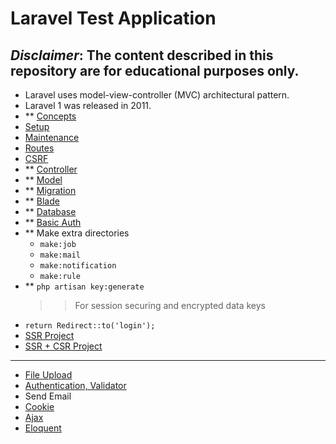 # Laravel Test Application
***Disclaimer*: The content described in this repository are for educational purposes only.**
---
- Laravel uses model-view-controller (MVC) architectural pattern.
- Laravel 1 was released in 2011.
- ** [Concepts](topic/CONCEPT.md)
- [Setup](topic/SETUP.md)
- [Maintenance](topic/MAINTENANCE.md)
- [Routes](topic/ROUTE.md)
- [CSRF](topic/CSRF.md)
- ** [Controller](topic/Controller.md)
- ** [Model](topic/Model.md)
- ** [Migration](topic/Migration.md)
- ** [Blade](topic/Blade.md)
- ** [Database](topic/DATABASE.md)
- ** [Basic Auth](topic/AUTH.md)
- ** Make extra directories
    - `make:job`
    - `make:mail`
    - `make:notification`
    - `make:rule`
- ** `php artisan key:generate`
    >> For session securing and encrypted data keys
- `return Redirect::to('login');`
- [SSR Project](project/PROJECT.md)
- [SSR + CSR Project](project/PROJECT-CSR.md)
---
- [File Upload](project/FILE-UPLOAD.md)
- [Authentication, Validator](project/AUTH.md)
- Send Email
- [Cookie](topic/COOKIE.md)
- [Ajax](project/AJAX.md)
- [Eloquent](topic/Eloquent.md)
